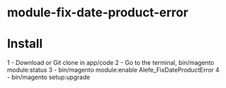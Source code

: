 # module-fix-date-product-error

# Install

1 - Download or Git clone in app/code
2 - Go to the terminal, bin/magento module:status
3 - bin/magento module:enable Alefe_FixDateProductError
4 - bin/magento setup:upgrade

